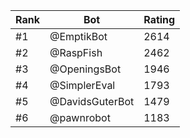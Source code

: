 Rank|Bot|Rating
---|---|---
#1|@EmptikBot|2614
#2|@RaspFish|2462
#3|@OpeningsBot|1946
#4|@SimplerEval|1793
#5|@DavidsGuterBot|1479
#6|@pawnrobot|1183
